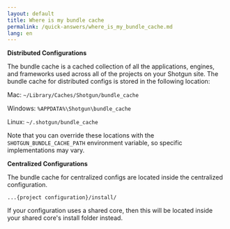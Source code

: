 ```yaml
---
layout: default
title: Where is my bundle cache
permalink: /quick-answers/where_is_my_bundle_cache.md
lang: en
---
```


**Distributed Configurations**

The bundle cache is a cached collection of all the applications, engines, and frameworks used across all of the 
projects on your Shotgun site. The bundle cache for distributed configs is stored in the following location:

Mac:
`~/Library/Caches/Shotgun/bundle_cache`

Windows:
`%APPDATA%\Shotgun\bundle_cache`

Linux:
`~/.shotgun/bundle_cache`

Note that you can override these locations with the `SHOTGUN_BUNDLE_CACHE_PATH` environment variable, so specific 
implementations may vary.

**Centralized Configurations**

The bundle cache for centralized configs are located inside the centralized configuration.

`...{project configuration}/install/` 

If your configuration uses a shared core, then this will be located inside your shared core's install folder instead.
